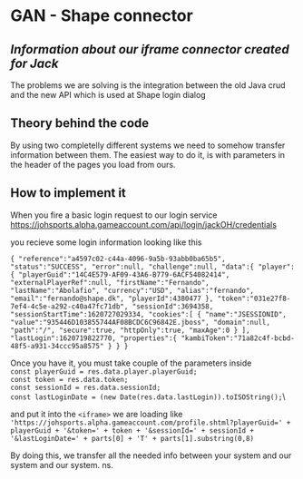 # GAN - Shape connector
## _Information about our iframe connector created for Jack_

The problems we are solving is the integration between the old Java crud and the new API which is used at Shape login dialog

## Theory behind the code
By using two completelly different systems we need to somehow transfer information between them. The easiest way to do it, is with parameters in the header of the pages you load from ours.

## How to implement it
When you fire a basic login request to our login service\
https://johsports.alpha.gameaccount.com/api/login/jackOH/credentials

you recieve some login information looking like this

`
{
   "reference":"a4597c02-c44a-4096-9a5b-93abb0ba65b5",
   "status":"SUCCESS",
   "error":null,
   "challenge":null,
   "data":{
      "player":{
         "playerGuid":"14C4E579-AF09-43A6-B779-6ACF54082414",
         "externalPlayerRef":null,
         "firstName":"Fernando",
         "lastName":"Abolafio",
         "currency":"USD",
         "alias":"fernando",
         "email":"fernando@shape.dk",
         "playerId":4380477
      },
      "token":"031e27f8-7ef4-4c5e-a292-c40a47fc71db",
      "sessionId":3694358,
      "sessionStartTime":1620727029334,
      "cookies":[
         {
            "name":"JSESSIONID",
            "value":"935446D103855744AF08BCDC6C96842E.jboss",
            "domain":null,
            "path":"/",
            "secure":true,
            "httpOnly":true,
            "maxAge":0
         }
      ],
      "lastLogin":1620719822770,
      "properties":{
         "kambiToken":"71a82c4f-bcbd-48f5-a931-34ccc95a8575"
      }
   }
}
`

Once you have it, you must take couple of the parameters inside\
`const playerGuid = res.data.player.playerGuid;`\
`const token = res.data.token;`\
`const sessionId = res.data.sessionId;`\
`const lastLoginDate = (new Date(res.data.lastLogin)).toISOString();`\

and put it into the `<iframe>` we are loading like\
`'https://johsports.alpha.gameaccount.com/profile.shtml?playerGuid=' + playerGuid + '&token=' + token + '&sessionId=' + sessionId + '&lastLoginDate=' + parts[0] + 'T' + parts[1].substring(0,8)`

By doing this, we transfer all the needed info between your system and our system and our system.
ns.

